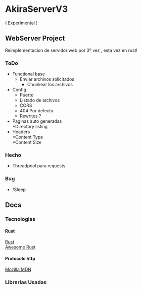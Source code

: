 # AkiraServerV3
( Experimental )
## WebServer Project
Reimplementacion de servidor web por 3º vez , esta vez en rust!
### ToDo
* Functional base
    * Enviar archivos solicitados
        * Chunkear los archivos
* Config
    * Puerto
    * Listado de archivos
    * CORS
    * 404 Por defecto
    * Rewrites ?
* Paginas auto generadas  
    *Directory listing
* Headers  
    *Content Type  
    *Content Size  
### Hecho
* Threadpool para requests

### Bug

* /Sleep


## Docs

### Tecnologias

#### Rust

[Rust](https://www.rust-lang.org/)  
[Awesome Rust](https://github.com/rust-unofficial/awesome-rust)

#### Protocolo http

[Mozilla MDN](https://developer.mozilla.org/en-US/docs/Web/HTTP/Overview)


### Librerias Usadas

#### 